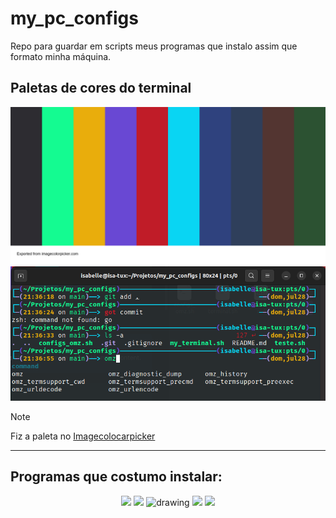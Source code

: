 # my_pc_configs
Repo para guardar em scripts meus programas que instalo assim que formato minha máquina.


## Paletas de cores do terminal 

![paleta de cores](images/terminal.png)
![terminal](images/meu-terminal.png)

> [!NOTE]
> Fiz a paleta no [Imagecolocarpicker](https://imagecolorpicker.com/)
---

## Programas que costumo instalar:

<p align="center">
  <a>
    <img src="https://skillicons.dev/icons?i=git,discord,obsidian,vscode" />
    <img src="https://cdn.iconscout.com/icon/free/png-256/free-spotify-3166423-2641594.png?f=webp" width=52/>
    <img src="https://upload.wikimedia.org/wikipedia/commons/thumb/e/e4/Vivaldi_web_browser_logo.svg/1200px-Vivaldi_web_browser_logo.svg.png" alt="drawing" width="52"/>
    <img src="https://ohmyzsh.s3.amazonaws.com/omz-ansi-github.png" width="80"/>
    <img src="https://i.imgur.com/ZQI2EYz.png" width="170"/>
  </a>
</p>

